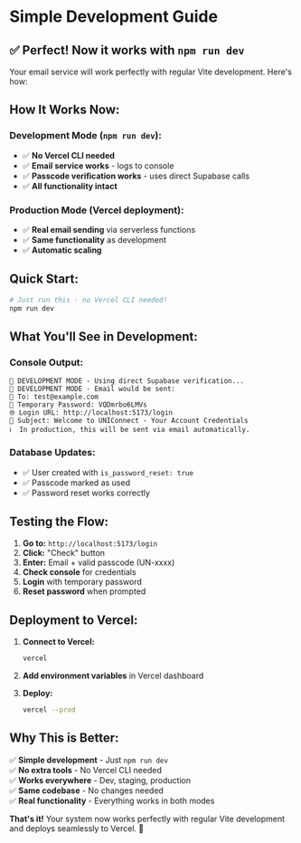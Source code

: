 # Simple Development Guide

## ✅ **Perfect! Now it works with `npm run dev`**

Your email service will work perfectly with regular Vite development. Here's how:

## **How It Works Now:**

### **Development Mode (`npm run dev`):**
- ✅ **No Vercel CLI needed**
- ✅ **Email service works** - logs to console
- ✅ **Passcode verification works** - uses direct Supabase calls
- ✅ **All functionality intact**

### **Production Mode (Vercel deployment):**
- ✅ **Real email sending** via serverless functions
- ✅ **Same functionality** as development
- ✅ **Automatic scaling**

## **Quick Start:**

```bash
# Just run this - no Vercel CLI needed!
npm run dev
```

## **What You'll See in Development:**

### **Console Output:**
```
🔧 DEVELOPMENT MODE - Using direct Supabase verification...
📧 DEVELOPMENT MODE - Email would be sent:
📧 To: test@example.com
🔑 Temporary Password: VQDmrbo6LMVs
🌐 Login URL: http://localhost:5173/login
📧 Subject: Welcome to UNIConnect - Your Account Credentials
ℹ️  In production, this will be sent via email automatically.
```

### **Database Updates:**
- ✅ User created with `is_password_reset: true`
- ✅ Passcode marked as used
- ✅ Password reset works correctly

## **Testing the Flow:**

1. **Go to:** `http://localhost:5173/login`
2. **Click:** "Check" button
3. **Enter:** Email + valid passcode (UN-xxxx)
4. **Check console** for credentials
5. **Login** with temporary password
6. **Reset password** when prompted

## **Deployment to Vercel:**

1. **Connect to Vercel:**
   ```bash
   vercel
   ```

2. **Add environment variables** in Vercel dashboard

3. **Deploy:**
   ```bash
   vercel --prod
   ```

## **Why This is Better:**

✅ **Simple development** - Just `npm run dev`  
✅ **No extra tools** - No Vercel CLI needed  
✅ **Works everywhere** - Dev, staging, production  
✅ **Same codebase** - No changes needed  
✅ **Real functionality** - Everything works in both modes  

**That's it!** Your system now works perfectly with regular Vite development and deploys seamlessly to Vercel. 🚀
